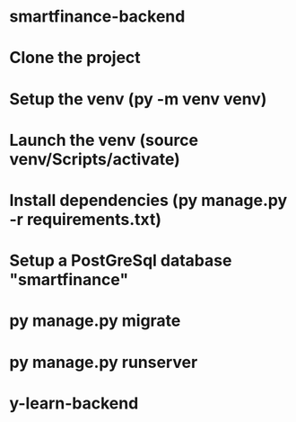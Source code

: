 ﻿# smartfinance-backend
# Clone the project
# Setup the venv (py -m venv venv)
# Launch the venv (source venv/Scripts/activate)
# Install dependencies (py manage.py -r requirements.txt)
# Setup a PostGreSql database "smartfinance"
# py manage.py migrate
# py manage.py runserver
# y-learn-backend
